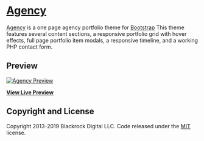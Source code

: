 # [Agency](https://africaonlinesolutions.github.io/agency/)

[Agency](https://africaonlinesolutions.github.io/agency/) is a one page agency portfolio theme for [Bootstrap](http://getbootstrap.com/) This theme features several content sections, a responsive portfolio grid with hover effects, full page portfolio item modals, a responsive timeline, and a working PHP contact form.

## Preview

[![Agency Preview](https://startbootstrap.com/assets/img/screenshots/themes/agency.png)](https://africaonlinesolutions.github.io/agency/)

**[View Live Preview](https://africaonlinesolutions.github.io/agency/)**



## Copyright and License

Copyright 2013-2019 Blackrock Digital LLC. Code released under the [MIT](https://github.com/BlackrockDigital/startbootstrap-agency/blob/gh-pages/LICENSE) license.
